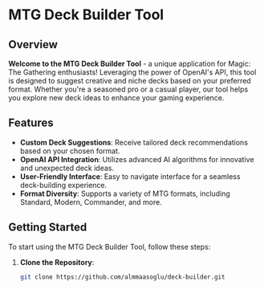 # MTG Deck Builder Tool

## Overview
**Welcome to the MTG Deck Builder Tool** - a unique application for Magic: The Gathering enthusiasts! Leveraging the power of OpenAI's API, this tool is designed to suggest creative and niche decks based on your preferred format. Whether you're a seasoned pro or a casual player, our tool helps you explore new deck ideas to enhance your gaming experience.

## Features
- **Custom Deck Suggestions**: Receive tailored deck recommendations based on your chosen format.
- **OpenAI API Integration**: Utilizes advanced AI algorithms for innovative and unexpected deck ideas.
- **User-Friendly Interface**: Easy to navigate interface for a seamless deck-building experience.
- **Format Diversity**: Supports a variety of MTG formats, including Standard, Modern, Commander, and more.

## Getting Started
To start using the MTG Deck Builder Tool, follow these steps:

1. **Clone the Repository**:
   ```bash
   git clone https://github.com/almmaasoglu/deck-builder.git
